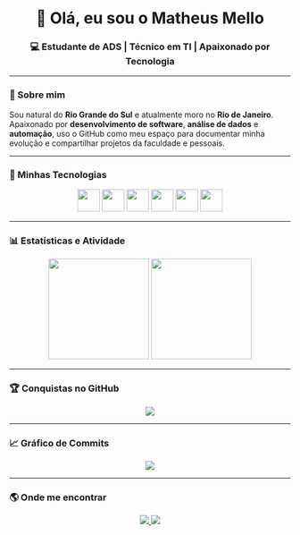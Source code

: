 <!-- Banner ou título chamativo -->
<h1 align="center">👋 Olá, eu sou o Matheus Mello</h1>
<h3 align="center">💻 Estudante de ADS | Técnico em TI | Apaixonado por Tecnologia</h3>

---

### 📌 Sobre mim
Sou natural do **Rio Grande do Sul** e atualmente moro no **Rio de Janeiro**.  
Apaixonado por **desenvolvimento de software**, **análise de dados** e **automação**, uso o GitHub como meu espaço para documentar minha evolução e compartilhar projetos da faculdade e pessoais.  

---

### 🚀 Minhas Tecnologias
<p align="center">
    <img src="https://cdn.jsdelivr.net/gh/devicons/devicon/icons/html5/html5-plain.svg" width="40" height="40"/>
    <img src="https://cdn.jsdelivr.net/gh/devicons/devicon/icons/css3/css3-plain.svg" width="40" height="40"/>
    <img src="https://cdn.jsdelivr.net/gh/devicons/devicon/icons/java/java-plain.svg" width="40" height="40"/>
    <img src="https://cdn.jsdelivr.net/gh/devicons/devicon/icons/python/python-plain.svg" width="40" height="40"/>
    <img src="https://cdn.jsdelivr.net/gh/devicons/devicon/icons/postgresql/postgresql-plain.svg" width="40" height="40"/>
    <img src="https://cdn.jsdelivr.net/gh/devicons/devicon/icons/git/git-plain.svg" width="40" height="40"/>
</p>

---

### 📊 Estatísticas e Atividade
<p align="center">
  <img height="180em" src="https://github-readme-stats.vercel.app/api?username=mmellozzz&show_icons=true&theme=tokyonight&include_all_commits=true&count_private=true&locale=pt-br"/>
  <img height="180em" src="https://github-readme-stats.vercel.app/api/top-langs/?username=mmellozzz&layout=compact&theme=tokyonight&custom_title=Tecnologias"/>
</p>

---

### 🏆 Conquistas no GitHub
<p align="center">
  <img src="https://github-profile-trophy.vercel.app/?username=mmellozzz&theme=tokyonight&row=1&no-frame=true&margin-w=5"/>
</p>

---

### 📈 Gráfico de Commits
<p align="center">
  <img src="https://github-readme-activity-graph.vercel.app/graph?username=mmellozzz&theme=tokyo-night&hide_border=true"/>
</p>

---

### 🌎 Onde me encontrar
<p align="center">
    <a href="https://github.com/mmellozzz">
        <img src="https://custom-icon-badges.demolab.com/github/followers/mmellozzz?color=236ad3&labelColor=1155ba&style=for-the-badge&logo=github&label=Seguidores&logoColor=white"/>
    </a>
    <a href="https://www.linkedin.com/in/matheus-mello-4913622a9">
        <img src="https://custom-icon-badges.demolab.com/badge/LinkedIn-0A66C2?style=for-the-badge&logo=linkedin&logoColor=white"/>
    </a>
</p>
